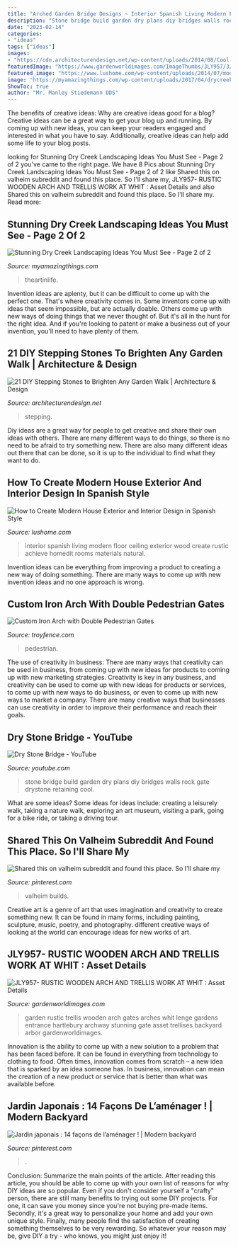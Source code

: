 ```yaml
---
title: "Arched Garden Bridge Designs ~ Interior Spanish Living Modern Floor Ceiling Exterior Wood Create Rustic Achieve Homedit Rooms Materials Natural"
description: "Stone bridge build garden dry plans diy bridges walls rock gate drystone retaining cool"
date: "2023-02-14"
categories:
- "ideas"
tags: ["ideas"]
images:
- "https://cdn.architecturendesign.net/wp-content/uploads/2014/08/Cool-DIY-Stepping-Stone-19.jpg"
featuredImage: "https://www.gardenworldimages.com/ImageThumbs/JLY957/3/JLY957_RUSTIC_WOODEN_ARCH_AND_TRELLIS_WORK_AT_WHIT_LENGE_GARDEN__HARTLEBURY.jpg"
featured_image: "https://www.lushome.com/wp-content/uploads/2014/07/modern-interior-design-ideas-house-spanish-style-6.jpg"
image: "https://myamazingthings.com/wp-content/uploads/2017/04/drycreekbeds_04.jpg"
ShowToc: true
author: "Mr. Manley Stiedemann DDS"
---
```



The benefits of creative ideas: Why are creative ideas good for a blog?
Creative ideas can be a great way to get your blog up and running. By coming up with new ideas, you can keep your readers engaged and interested in what you have to say. Additionally, creative ideas can help add some life to your blog posts.

	

		
looking for Stunning Dry Creek Landscaping Ideas You Must See - Page 2 of 2 you've came to the right page. We have 8 Pics about Stunning Dry Creek Landscaping Ideas You Must See - Page 2 of 2 like Shared this on valheim subreddit and found this place. So I&#039;ll share my, JLY957- RUSTIC WOODEN ARCH AND TRELLIS WORK AT WHIT : Asset Details and also Shared this on valheim subreddit and found this place. So I&#039;ll share my. Read more:
		
    
## Stunning Dry Creek Landscaping Ideas You Must See - Page 2 Of 2

<img loading=lazy src="https://myamazingthings.com/wp-content/uploads/2017/04/drycreekbeds_04.jpg" onerror="this.onerror=null;this.src='https://tse1.mm.bing.net/th?id=OIP.KoqBaGXOT08uzglXIUErcQHaE8&amp;pid=15.1';" alt="Stunning Dry Creek Landscaping Ideas You Must See - Page 2 of 2">

_Source: myamazingthings.com_

>theartinlife. 

	

Invention ideas are aplenty, but it can be difficult to come up with the perfect one. That's where creativity comes in. Some inventors come up with ideas that seem impossible, but are actually doable. Others come up with new ways of doing things that we never thought of. But it's all in the hunt for the right idea. And if you're looking to patent or make a business out of your invention, you'll need to have plenty of them.

    
## 21 DIY Stepping Stones To Brighten Any Garden Walk | Architecture &amp; Design

<img loading=lazy src="https://cdn.architecturendesign.net/wp-content/uploads/2014/08/Cool-DIY-Stepping-Stone-19.jpg" onerror="this.onerror=null;this.src='https://tse1.mm.bing.net/th?id=OIP.sV9aN86h9M2MNMK3jBxyuAHaK6&amp;pid=15.1';" alt="21 DIY Stepping Stones to Brighten Any Garden Walk | Architecture &amp; Design">

_Source: architecturendesign.net_

>stepping. 

	

Diy ideas are a great way for people to get creative and share their own ideas with others. There are many different ways to do things, so there is no need to be afraid to try something new. There are also many different ideas out there that can be done, so it is up to the individual to find what they want to do.

    
## How To Create Modern House Exterior And Interior Design In Spanish Style

<img loading=lazy src="https://www.lushome.com/wp-content/uploads/2014/07/modern-interior-design-ideas-house-spanish-style-6.jpg" onerror="this.onerror=null;this.src='https://tse4.mm.bing.net/th?id=OIP.7IIgpOOS2YtOHsIwuida3QHaE9&amp;pid=15.1';" alt="How to Create Modern House Exterior and Interior Design in Spanish Style">

_Source: lushome.com_

>interior spanish living modern floor ceiling exterior wood create rustic achieve homedit rooms materials natural. 

	

Invention ideas can be everything from improving a product to creating a new way of doing something. There are many ways to come up with new invention ideas and no one approach is wrong.

    
## Custom Iron Arch With Double Pedestrian Gates

<img loading=lazy src="https://troyfence.com/wp-content/uploads/2012/03/0032-687x1024.jpg" onerror="this.onerror=null;this.src='https://tse1.mm.bing.net/th?id=OIP.GsXgmmcWxHKCg7W_XNAx6AHaLC&amp;pid=15.1';" alt="Custom Iron Arch with Double Pedestrian Gates">

_Source: troyfence.com_

>pedestrian. 

	

The use of creativity in business: There are many ways that creativity can be used in business, from coming up with new ideas for products to coming up with new marketing strategies.
Creativity is key in any business, and creativity can be used to come up with new ideas for products or services, to come up with new ways to do business, or even to come up with new ways to market a company. There are many creative ways that businesses can use creativity in order to improve their performance and reach their goals.

    
## Dry Stone Bridge - YouTube

<img loading=lazy src="https://i.ytimg.com/vi/aRvzapleXJ4/maxresdefault.jpg" onerror="this.onerror=null;this.src='https://tse4.mm.bing.net/th?id=OIP.drK5ceUxhqMFFxdZVH3tWQHaEK&amp;pid=15.1';" alt="Dry Stone Bridge - YouTube">

_Source: youtube.com_

>stone bridge build garden dry plans diy bridges walls rock gate drystone retaining cool. 

	

What are some ideas?
Some ideas for ideas include: creating a leisurely walk, taking a nature walk, exploring an art museum, visiting a park, going for a bike ride, or taking a driving tour.

    
## Shared This On Valheim Subreddit And Found This Place. So I&#039;ll Share My

<img loading=lazy src="https://i.pinimg.com/736x/4f/9e/67/4f9e67e8c32248a88cda9541ad6be668.jpg" onerror="this.onerror=null;this.src='https://tse2.mm.bing.net/th?id=OIP.Lu0oDJoQiC2C1FxgtGn2VAHaEH&amp;pid=15.1';" alt="Shared this on valheim subreddit and found this place. So I&#039;ll share my">

_Source: pinterest.com_

>valheim builds. 

	

Creative art is a genre of art that uses imagination and creativity to create something new. It can be found in many forms, including painting, sculpture, music, poetry, and photography. different creative ways of looking at the world can encourage ideas for new works of art.

    
## JLY957- RUSTIC WOODEN ARCH AND TRELLIS WORK AT WHIT : Asset Details

<img loading=lazy src="https://www.gardenworldimages.com/ImageThumbs/JLY957/3/JLY957_RUSTIC_WOODEN_ARCH_AND_TRELLIS_WORK_AT_WHIT_LENGE_GARDEN__HARTLEBURY.jpg" onerror="this.onerror=null;this.src='https://tse4.mm.bing.net/th?id=OIP.qbCZFiauU2uIXG2tHwOdgAHaLH&amp;pid=15.1';" alt="JLY957- RUSTIC WOODEN ARCH AND TRELLIS WORK AT WHIT : Asset Details">

_Source: gardenworldimages.com_

>garden rustic trellis wooden arch gates arches whit lenge gardens entrance hartlebury archway stunning gate asset trellises backyard arbor gardenworldimages. 

	

Innovation is the ability to come up with a new solution to a problem that has been faced before. It can be found in everything from technology to clothing to food. Often times, innovation comes from scratch – a new idea that is sparked by an idea someone has. In business, innovation can mean the creation of a new product or service that is better than what was available before.

    
## Jardin Japonais : 14 Façons De L’aménager ! | Modern Backyard

<img loading=lazy src="https://i.pinimg.com/736x/b5/fe/c6/b5fec64689ab533b8fcee43554a217d3.jpg" onerror="this.onerror=null;this.src='https://tse3.mm.bing.net/th?id=OIP.UGGoi579nP4pnRhpCF3ydgHaJ3&amp;pid=15.1';" alt="Jardin japonais : 14 façons de l’aménager ! | Modern backyard">

_Source: pinterest.com_

>. 

	

Conclusion: Summarize the main points of the article.
After reading this article, you should be able to come up with your own list of reasons for why DIY ideas are so popular. Even if you don't consider yourself a "crafty" person, there are still many benefits to trying out some DIY projects. For one, it can save you money since you're not buying pre-made items. Secondly, it's a great way to personalize your home and add your own unique style. Finally, many people find the satisfaction of creating something themselves to be very rewarding. So whatever your reason may be, give DIY a try - who knows, you might just enjoy it!

